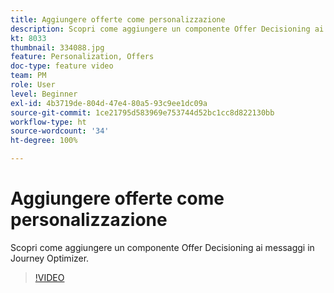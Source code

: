 ```yaml
---
title: Aggiungere offerte come personalizzazione
description: Scopri come aggiungere un componente Offer Decisioning ai messaggi in Journey Optimizer.
kt: 8033
thumbnail: 334088.jpg
feature: Personalization, Offers
doc-type: feature video
team: PM
role: User
level: Beginner
exl-id: 4b3719de-804d-47e4-80a5-93c9ee1dc09a
source-git-commit: 1ce21795d583969e753744d52bc1cc8d822130bb
workflow-type: ht
source-wordcount: '34'
ht-degree: 100%

---
```


# Aggiungere offerte come personalizzazione

Scopri come aggiungere un componente Offer Decisioning ai messaggi in Journey Optimizer.

>[!VIDEO](https://video.tv.adobe.com/v/334088?quality=12)
